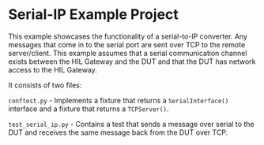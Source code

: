 # Serial-IP Example Project

This example showcases the functionality of a serial-to-IP converter. Any messages that come in to the serial port are sent over TCP to the remote server/client. This example assumes that a serial communication channel exists between the HIL Gateway and the DUT and that the DUT has network access to the HIL Gateway.

It consists of two files:

`conftest.py` - Implements a fixture that returns a `SerialInterface()` interface and a fixture that returns a `TCPServer()`.

`test_serial_ip.py` - Contains a test that sends a message over serial to the DUT and receives the same message back from the DUT over TCP.
